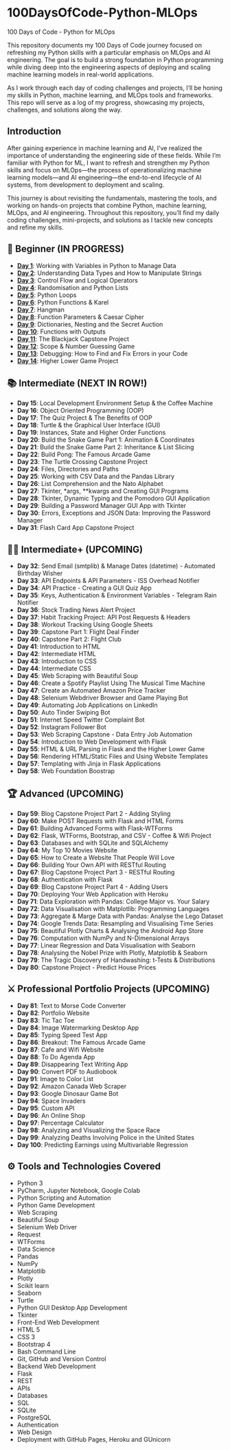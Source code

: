 # 100DaysOfCode-Python-MLOps
100 Days of Code - Python for MLOps

This repository documents my 100 Days of Code journey focused on refreshing my Python skills with a particular emphasis on MLOps and AI engineering. The goal is to build a strong foundation in Python programming while diving deep into the engineering aspects of deploying and scaling machine learning models in real-world applications.

As I work through each day of coding challenges and projects, I’ll be honing my skills in Python, machine learning, and MLOps tools and frameworks. This repo will serve as a log of my progress, showcasing my projects, challenges, and solutions along the way.

## Introduction
After gaining experience in machine learning and AI, I’ve realized the importance of understanding the engineering side of these fields. While I’m familiar with Python for ML, I want to refresh and strengthen my Python skills and focus on MLOps—the process of operationalizing machine learning models—and AI engineering—the end-to-end lifecycle of AI systems, from development to deployment and scaling.

This journey is about revisiting the fundamentals, mastering the tools, and working on hands-on projects that combine Python, machine learning, MLOps, and AI engineering. Throughout this repository, you’ll find my daily coding challenges, mini-projects, and solutions as I tackle new concepts and refine my skills.

## 🔰 Beginner <b> (IN PROGRESS) </b>
- **[Day 1](https://github.com/Monica-Ashok/100DaysOfCode-Python-MLOps/tree/main/100DaysOfCode_Python/Day_01)**: Working with Variables in Python to Manage Data  
- **[Day 2](https://github.com/Monica-Ashok/100DaysOfCode-Python-MLOps/tree/main/100DaysOfCode_Python/Day_02)**: Understanding Data Types and How to Manipulate Strings  
- **[Day 3](https://github.com/Monica-Ashok/100DaysOfCode-Python-MLOps/tree/main/100DaysOfCode_Python/Day_03)**: Control Flow and Logical Operators  
- **[Day 4](https://github.com/Monica-Ashok/100DaysOfCode-Python-MLOps/tree/main/100DaysOfCode_Python/Day_04)**: Randomisation and Python Lists  
- **[Day 5](https://github.com/Monica-Ashok/100DaysOfCode-Python-MLOps/tree/main/100DaysOfCode_Python/Day_05)**: Python Loops  
- **[Day 6](https://github.com/Monica-Ashok/100DaysOfCode-Python-MLOps/tree/main/100DaysOfCode_Python/Day_06)**: Python Functions & Karel  
- **[Day 7](https://github.com/Monica-Ashok/100DaysOfCode-Python-MLOps/tree/main/100DaysOfCode_Python/Day_07)**: Hangman  
- **[Day 8](https://github.com/Monica-Ashok/100DaysOfCode-Python-MLOps/tree/main/100DaysOfCode_Python/Day_08)**: Function Parameters & Caesar Cipher  
- **[Day 9](https://github.com/Monica-Ashok/100DaysOfCode-Python-MLOps/tree/main/100DaysOfCode_Python/Day_09)**: Dictionaries, Nesting and the Secret Auction  
- **[Day 10](https://github.com/Monica-Ashok/100DaysOfCode-Python-MLOps/tree/main/100DaysOfCode_Python/Day_10)**: Functions with Outputs  
- **[Day 11](https://github.com/Monica-Ashok/100DaysOfCode-Python-MLOps/tree/main/100DaysOfCode_Python/Day_11_Capstone_01)**: The Blackjack Capstone Project  
- **[Day 12](https://github.com/Monica-Ashok/100DaysOfCode-Python-MLOps/tree/main/100DaysOfCode_Python/Day_12)**: Scope & Number Guessing Game  
- **[Day 13](https://github.com/Monica-Ashok/100DaysOfCode-Python-MLOps/tree/main/100DaysOfCode_Python/Day_13)**: Debugging: How to Find and Fix Errors in your Code 
- **[Day 14](https://github.com/Monica-Ashok/100DaysOfCode-Python-MLOps/tree/main/100DaysOfCode_Python/Day_14)**: Higher Lower Game Project  

## 📚 Intermediate <b> (NEXT IN ROW!) </b>
- **Day 15**: Local Development Environment Setup & the Coffee Machine  
- **Day 16**: Object Oriented Programming (OOP)  
- **Day 17**: The Quiz Project & The Benefits of OOP  
- **Day 18**: Turtle & the Graphical User Interface (GUI)  
- **Day 19**: Instances, State and Higher Order Functions  
- **Day 20**: Build the Snake Game Part 1: Animation & Coordinates  
- **Day 21**: Build the Snake Game Part 2: Inheritance & List Slicing  
- **Day 22**: Build Pong: The Famous Arcade Game  
- **Day 23**: The Turtle Crossing Capstone Project  
- **Day 24**: Files, Directories and Paths  
- **Day 25**: Working with CSV Data and the Pandas Library  
- **Day 26**: List Comprehension and the Nato Alphabet  
- **Day 27**: Tkinter, *args, **kwargs and Creating GUI Programs  
- **Day 28**: Tkinter, Dynamic Typing and the Pomodoro GUI Application  
- **Day 29**: Building a Password Manager GUI App with Tkinter  
- **Day 30**: Errors, Exceptions and JSON Data: Improving the Password Manager  
- **Day 31**: Flash Card App Capstone Project  

## 👨‍💻 Intermediate+ <b> (UPCOMING) </b>
- **Day 32**: Send Email (smtplib) & Manage Dates (datetime) - Automated Birthday Wisher  
- **Day 33**: API Endpoints & API Parameters - ISS Overhead Notifier  
- **Day 34**: API Practice - Creating a GUI Quiz App  
- **Day 35**: Keys, Authentication & Environment Variables - Telegram Rain Notifier  
- **Day 36**: Stock Trading News Alert Project  
- **Day 37**: Habit Tracking Project: API Post Requests & Headers  
- **Day 38**: Workout Tracking Using Google Sheets  
- **Day 39**: Capstone Part 1: Flight Deal Finder  
- **Day 40**: Capstone Part 2: Flight Club  
- **Day 41**: Introduction to HTML  
- **Day 42**: Intermediate HTML  
- **Day 43**: Introduction to CSS  
- **Day 44**: Intermediate CSS  
- **Day 45**: Web Scraping with Beautiful Soup  
- **Day 46**: Create a Spotify Playlist Using The Musical Time Machine  
- **Day 47**: Create an Automated Amazon Price Tracker  
- **Day 48**: Selenium Webdriver Browser and Game Playing Bot  
- **Day 49**: Automating Job Applications on LinkedIn  
- **Day 50**: Auto Tinder Swiping Bot  
- **Day 51**: Internet Speed Twitter Complaint Bot  
- **Day 52**: Instagram Follower Bot  
- **Day 53**: Web Scraping Capstone - Data Entry Job Automation  
- **Day 54**: Introduction to Web Development with Flask  
- **Day 55**: HTML & URL Parsing in Flask and the Higher Lower Game  
- **Day 56**: Rendering HTML/Static Files and Using Website Templates  
- **Day 57**: Templating with Jinja in Flask Applications  
- **Day 58**: Web Foundation Boostrap  

## 🏆 Advanced <b> (UPCOMING) </b>
- **Day 59**: Blog Capstone Project Part 2 - Adding Styling  
- **Day 60**: Make POST Requests with Flask and HTML Forms  
- **Day 61**: Building Advanced Forms with Flask-WTForms  
- **Day 62**: Flask, WTForms, Bootstrap, and CSV - Coffee & Wifi Project  
- **Day 63**: Databases and with SQLite and SQLAlchemy  
- **Day 64**: My Top 10 Movies Website  
- **Day 65**: How to Create a Website That People Will Love  
- **Day 66**: Building Your Own API with RESTful Routing  
- **Day 67**: Blog Capstone Project Part 3 - RESTful Routing  
- **Day 68**: Authentication with Flask  
- **Day 69**: Blog Capstone Project Part 4 - Adding Users  
- **Day 70**: Deploying Your Web Application with Heroku  
- **Day 71**: Data Exploration with Pandas: College Major vs. Your Salary  
- **Day 72**: Data Visualisation with Matplotlib: Programming Languages  
- **Day 73**: Aggregate & Marge Data with Pandas: Analyse the Lego Dataset  
- **Day 74**: Google Trends Data: Resampling and Visualising Time Series  
- **Day 75**: Beautiful Plotly Charts & Analysing the Android App Store  
- **Day 76**: Computation with NumPy and N-Dimensional Arrays  
- **Day 77**: Linear Regression and Data Visualisation with Seaborn  
- **Day 78**: Analysing the Nobel Prize with Plotly, Matplotlib & Seaborn  
- **Day 79**: The Tragic Discovery of Handwashing: t-Tests & Distributions  
- **Day 80**: Capstone Project - Predict House Prices  

## ⚔ Professional Portfolio Projects <b> (UPCOMING) </b>
- **Day 81**: Text to Morse Code Converter  
- **Day 82**: Portfolio Website  
- **Day 83**: Tic Tac Toe  
- **Day 84**: Image Watermarking Desktop App  
- **Day 85**: Typing Speed Test App  
- **Day 86**: Breakout: The Famous Arcade Game  
- **Day 87**: Cafe and Wifi Website  
- **Day 88**: To Do Agenda App  
- **Day 89**: Disappearing Text Writing App  
- **Day 90**: Convert PDF to Audiobook  
- **Day 91**: Image to Color List  
- **Day 92**: Amazon Canada Web Scraper  
- **Day 93**: Google Dinosaur Game Bot  
- **Day 94**: Space Invaders  
- **Day 95**: Custom API  
- **Day 96**: An Online Shop  
- **Day 97**: Percentage Calculator  
- **Day 98**: Analyzing and Visualizing the Space Race  
- **Day 99**: Analyzing Deaths Involving Police in the United States  
- **Day 100**: Predicting Earnings using Multivariable Regression  

## ⚙ Tools and Technologies Covered
- Python 3
- PyCharm, Jupyter Notebook, Google Colab
- Python Scripting and Automation
- Python Game Development
- Web Scraping
- Beautiful Soup
- Selenium Web Driver
- Request
- WTForms
- Data Science
- Pandas
- NumPy
- Matplotlib
- Plotly
- Scikit learn
- Seaborn
- Turtle
- Python GUI Desktop App Development
- Tkinter
- Front-End Web Development
- HTML 5
- CSS 3
- Bootstrap 4
- Bash Command Line
- Git, GitHub and Version Control
- Backend Web Development
- Flask
- REST
- APIs
- Databases
- SQL
- SQLite
- PostgreSQL
- Authentication
- Web Design
- Deployment with GitHub Pages, Heroku and GUnicorn
